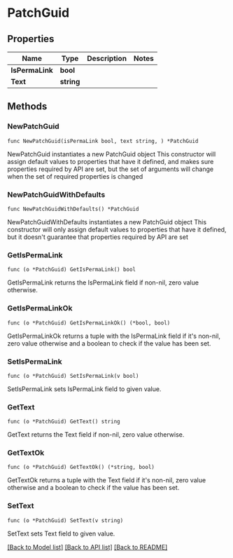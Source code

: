 # PatchGuid

## Properties

Name | Type | Description | Notes
------------ | ------------- | ------------- | -------------
**IsPermaLink** | **bool** |  | 
**Text** | **string** |  | 

## Methods

### NewPatchGuid

`func NewPatchGuid(isPermaLink bool, text string, ) *PatchGuid`

NewPatchGuid instantiates a new PatchGuid object
This constructor will assign default values to properties that have it defined,
and makes sure properties required by API are set, but the set of arguments
will change when the set of required properties is changed

### NewPatchGuidWithDefaults

`func NewPatchGuidWithDefaults() *PatchGuid`

NewPatchGuidWithDefaults instantiates a new PatchGuid object
This constructor will only assign default values to properties that have it defined,
but it doesn't guarantee that properties required by API are set

### GetIsPermaLink

`func (o *PatchGuid) GetIsPermaLink() bool`

GetIsPermaLink returns the IsPermaLink field if non-nil, zero value otherwise.

### GetIsPermaLinkOk

`func (o *PatchGuid) GetIsPermaLinkOk() (*bool, bool)`

GetIsPermaLinkOk returns a tuple with the IsPermaLink field if it's non-nil, zero value otherwise
and a boolean to check if the value has been set.

### SetIsPermaLink

`func (o *PatchGuid) SetIsPermaLink(v bool)`

SetIsPermaLink sets IsPermaLink field to given value.


### GetText

`func (o *PatchGuid) GetText() string`

GetText returns the Text field if non-nil, zero value otherwise.

### GetTextOk

`func (o *PatchGuid) GetTextOk() (*string, bool)`

GetTextOk returns a tuple with the Text field if it's non-nil, zero value otherwise
and a boolean to check if the value has been set.

### SetText

`func (o *PatchGuid) SetText(v string)`

SetText sets Text field to given value.



[[Back to Model list]](../README.md#documentation-for-models) [[Back to API list]](../README.md#documentation-for-api-endpoints) [[Back to README]](../README.md)


